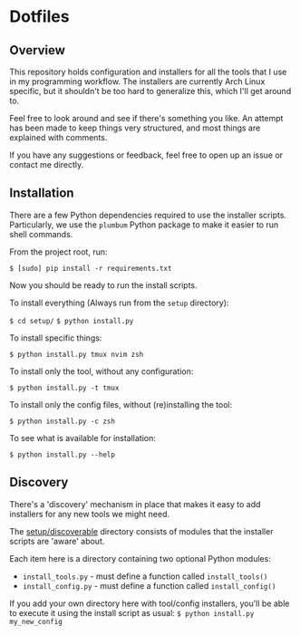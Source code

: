 # Dotfiles

## Overview

This repository holds configuration and installers for all the tools that I use
in my programming workflow.
The installers are currently Arch Linux specific, but it shouldn't be too hard
to generalize this, which I'll get around to.

Feel free to look around and see if there's something you like. An attempt has
been made to keep things very structured, and most things are explained with
comments.

If you have any suggestions or feedback, feel free to open up an issue or
contact me directly.


## Installation

There are a few Python dependencies required to use the installer scripts.
Particularly, we use the `plumbum` Python package to make it easier to run shell
commands.

From the project root, run:

`$ [sudo] pip install -r requirements.txt`


Now you should be ready to run the install scripts.


To install everything (Always run from the `setup` directory):

`$ cd setup/`
`$ python install.py`


To install specific things:

`$ python install.py tmux nvim zsh`


To install only the tool, without any configuration:

`$ python install.py -t tmux`


To install only the config files, without (re)installing the tool:

`$ python install.py -c zsh`


To see what is available for installation:

`$ python install.py --help`


## Discovery

There's a 'discovery' mechanism in place that makes it easy to add installers
for any new tools we might need.

The [setup/discoverable](https://github.com/ManiacalAce/dotfiles/tree/master/setup/discoverable)
directory consists of modules that the installer scripts are 'aware' about.

Each item here is a directory containing two optional Python modules:
- `install_tools.py` - must define a function called `install_tools()`
- `install_config.py` - must define a function called `install_config()`

If you add your own directory here with tool/config installers, you'll be able
to execute it using the install script as usual:
`$ python install.py my_new_config`

